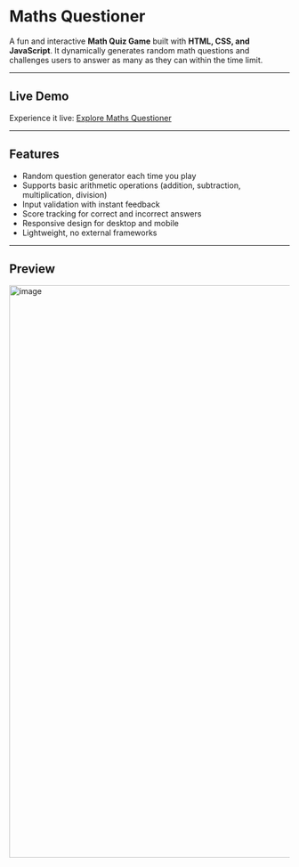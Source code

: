 # Maths Questioner

A fun and interactive **Math Quiz Game** built with **HTML, CSS, and JavaScript**. It dynamically generates random math questions and challenges users to answer as many as they can within the time limit.

---

##  Live Demo  
Experience it live: [Explore Maths Questioner](https://vedant7229.github.io/Maths-Questioner/)

---

## Features

- Random question generator each time you play  
- Supports basic arithmetic operations (addition, subtraction, multiplication, division)  
- Input validation with instant feedback  
- Score tracking for correct and incorrect answers  
- Responsive design for desktop and mobile  
- Lightweight, no external frameworks

---
  
##  Preview  

<img width="1877" height="1028" alt="image" src="https://github.com/user-attachments/assets/665df749-aede-4d4f-8ce0-8f9ebcff7f54" />
